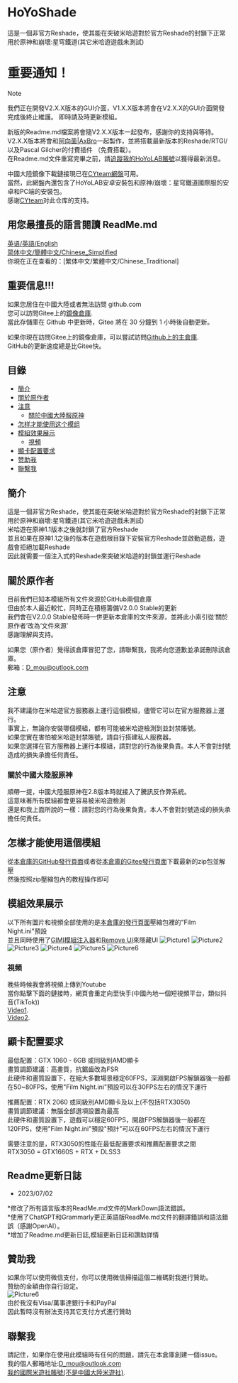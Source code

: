 # HoYoShade

這是一個非官方Reshade，使其能在突破米哈遊對於官方Reshade的封鎖下正常用於原神和崩壞:星穹鐵道(其它米哈遊遊戲未測試)    

# 重要通知！  

> [!NOTE]
> 我們正在開發V2.X.X版本的GUI介面，V1.X.X版本將會在V2.X.X的GUI介面開發完成後終止維護。 即時請及時更新模組。

新版的Readme.md檔案將會隨V2.X.X版本一起發布，感謝你的支持與等待。  
V2.X.X版本將會和[阿向菌|AxBro](https://space.bilibili.com/436127696/video)一起製作，並將搭載最新版本的Reshade/RTGI/以及Pascal Gilcher的付費插件 （免費搭載）。   
在Readme.md文件重寫完畢之前，請[追蹤我的HoYoLAB賬號](https://www.hoyolab.com/accountCenter/postList?id=192633110)以獲得最新消息。  

中國大陸鏡像下載鏈接現已在[CYteam網盤](https://d.cyteam.cn/%E6%80%A8%E4%B8%8E%E6%8F%90%E7%93%A6%E7%89%B9%EF%BC%88Genshin%20Impact%EF%BC%89)可用。  
當然，此網盤內還包含了HoYoLAB安卓安裝包和原神/崩壞：星穹鐵道國際服的安卓和PC端的安裝包。  
感谢[CYteam](https://www.cyteam.cn/)对此仓库的支持。  

## 用您最擅長的語言閱讀 ReadMe.md  
[英语/英語/English](README.md)  
[简体中文/簡體中文/Chinese_Simplified](README.Chinese_Simplified.md)  
你現在正在查看的：[繁体中文/繁體中文/Chinese_Traditional]  

## 重要信息!!!  
如果您居住在中國大陸或者無法訪問 github.com  
您可以訪問Gitee上的[鏡像倉庫](https://gitee.com/DuolaD/HoYoShade).   
當此存儲庫在 Github 中更新時，Gitee 將在 30 分鐘到 1 小時後自動更新。

如果你現在訪問Gitee上的鏡像倉庫，可以嘗試訪問[Github上的主倉庫](https://github.com/DuolaD/HoYoShade).  
GitHub的更新速度總是比Gitee快。

## 目錄
- [簡介](#簡介)  
- [關於原作者](#關於原作者)  
- [注意](#注意)  
  - [關於中國大陸服原神](#關於中國大陸服原神)  
- [怎样才能使用这个模组](#怎樣才能使用這個模組)  
- [模組效果展示](#模組效果展示)
  - [視頻](#視頻)
- [顯卡配置要求](#顯卡配置要求)
- [赞助我](#贊助我)  
- [聯繫我](#聯繫我)  

## 簡介  
這是一個非官方Reshade，使其能在突破米哈遊對於官方Reshade的封鎖下正常用於原神和崩壞:星穹鐵道(其它米哈遊遊戲未測試)  
米哈遊在原神1.1版本之後就封鎖了官方Reshade  
並且如果在原神1.1之後的版本在遊戲根目錄下安裝官方Reshade並啟動遊戲，遊戲會拒絕加載Reshade  
因此就需要一個注入式的Reshade來突破米哈遊的封鎖並運行Reshade  

## 關於原作者  
目前我們已知本模組所有文件來源於GitHub兩個倉庫  
但由於本人最近較忙，同時正在積極籌備V2.0.0 Stable的更新  
我們會在V2.0.0 Stable發佈時一併更新本倉庫的文件來源，並將此小索引從‘關於原作者’改為‘文件來源’  
感謝理解與支持。  
  
如果您（原作者）覺得該倉庫冒犯了您，請聯繫我，我將向您道歉並承諾刪除該倉庫。  
郵箱：D_mou@outlook.com  

## 注意
我不建議你在米哈遊官方服務器上運行這個模組，儘管它可以在官方服務器上運行。  
事實上，無論你安裝哪個模組，都有可能被米哈遊檢測到並封禁賬號。  
如果您實在害怕被米哈遊封禁賬號，請自行搭建私人服務器。  
如果您選擇在官方服務器上運行本模組，請對您的行為後果負責。本人不會對封號造成的損失承擔任何責任。  

### 關於中國大陸服原神   
順帶一提，中國大陸服原神在2.8版本時就接入了騰訊反作弊系統。  
這意味著所有模組都會更容易被米哈遊檢測  
還是和我上面所說的一樣：請對您的行為後果負責。本人不會對封號造成的損失承擔任何責任。  

## 怎樣才能使用這個模組  
從[本倉庫的GitHub發行頁面](https://github.com/DuolaD/HoYoShade/releases)或者從[本倉庫的Gitee發行頁面](https://gitee.com/DuolaD/HoYoShade/releases)下載最新的zip包並解壓  
然後按照zip壓縮包內的教程操作即可  

## 模組效果展示    
以下所有圖片和視頻全部使用的是[本倉庫的發行頁面](https://github.com/DuolaD/HoYoShade/releases)壓縮包裡的"Film Night.ini"預設  
並且同時使用了[GIMI模組注入器](https://github.com/SilentNightSound/GI-Model-Importer)和[Remove UI](https://gamebanana.com/mods/424034)來隱藏UI
![Picture1](1.png)
![Picture2](2.png)
![Picture3](3.png)
![Picture4](4.png)
![Picture5](5.png)
![Picture6](6.png)
### 視頻  
晚些時候我會將視頻上傳到Youtube  
當你點擊下面的鏈接時，網頁會重定向至快手(中國內地一個短視頻平台，類似抖音(TikTok))  
[Video1](https://v.kuaishou.com/WKblMb).  
[Video2](https://v.kuaishou.com/XjxMep).  

## 顯卡配置要求  
最低配置：GTX 1060 - 6GB 或同級別AMD顯卡  
畫質調節建議：高畫質，抗鋸齒改為FSR  
此硬件和畫質設置下，在絕大多數場景穩定60FPS，深淵開啟FPS解鎖器後一般都在50~80FPS，使用"Film Night.ini"預設可以在30FPS左右的情況下運行  

推薦配置：RTX 2060 或同級別AMD顯卡及以上(不包括RTX3050)  
畫質調節建議：無腦全部選項設置為最高  
此硬件和畫質設置下，遊戲可以穩定60FPS，開啟FPS解鎖器後一般都在120FPS，使用"Film Night.ini"預設"預計"可以在60FPS左右的情況下運行   

需要注意的是，RTX3050的性能在最低配置要求和推薦配置要求之間  
RTX3050 = GTX1660S + RTX + DLSS3  

## Readme更新日誌  
- 2023/07/02  

*修改了所有語言版本的ReadMe.md文件的MarkDown語法錯誤。  
*使用了ChatGPT和Grammarly更正英語版ReadMe.md文件的翻譯錯誤和語法錯誤（感謝OpenAI）。  
*增加了Readme.md更新日誌,模組更新日誌和讚助詳情  

## 贊助我  
如果你可以使用微信支付，你可以使用微信掃描這個二維碼對我進行贊助。  
贊助的金額由你自行設定。  
![Picture6](WechatDonateCode.JPG)  
由於我沒有Visa/萬事達銀行卡和PayPal  
因此暫時沒有辦法支持其它支付方式進行贊助  

## 聯繫我  
請記住，如果你在使用此模組時有任何的問題，請先在本倉庫創建一個issue。  
我的個人郵箱地址:D_mou@outlook.com  
[我的國際米遊社賬號(不是中國大陸米遊社)](https://www.hoyolab.com/accountCenter/postList?id=192633110).  
